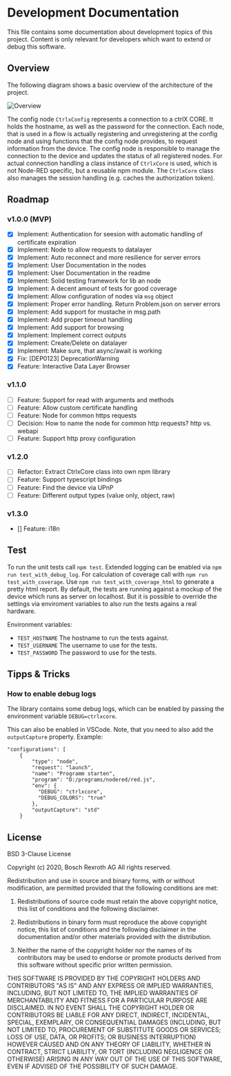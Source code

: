 
# Development Documentation

This file contains some documentation about development topics of this project.
Content is only relevant for developers which want to extend or debug this software.

## Overview

The following diagram shows a basic overview of the architecture of the project.

![Overview](https://www.plantuml.com/plantuml/svg/VLJ1Rfj04Btp5IDERXAYjiSeGd40gPQQMiAMtEiQ9XWPTkZkODUA_EzT5Z3OGJqWPj_CldtpXkL5ir1SbmKi3wWEEHuTlSzb9PGe8Q6o8ecILtmg44pLTyUfHB8N6KB2glWB7uu3a1H2QmWQ82251lam3u2tOfNB39ZsA2roVocQxKYp52K-GArHjL5bU8waqYzjSK7PGiw6nRBcVfKA5eKueOfHfBDAy6ugyOOi6c2oOADoHfjvW0QypGSAnNyBGYomAxXDlIewwY5rTfppu9oa53s5gPUGD0PjFMkb9sgcKd1ESi9L-PvdyFmClvgzSHIQsLYeuGBVlrX-trdUkti5zaPVWRtdBRWbAY35RPrT5NMxpeqkb7K9njaTfTsXSJGFRR295-l8He71kZ2CVaPT-1Qjv-5yFRUBrtYvMKKzwwZRS1ZXdnerN_NzgU6nGIaUygHhhrDOsjTDnxoRwiu091Uo6huoaa51Pexj38tEompTPcQ_8LZ6aMlqDV9ytqfg6_d1NEcLkL6exBwnIlUR2tUUPz-N-m1FpNZ0xqe_UU1-VNoySy7p_F4-o_S42hDSCofpb-Ge7l6DZhOKBTlqKOPG4kVl9p0_1wxrYCJel14oRjHvGPcQlyG_ "Overview")

The config node `CtrlxConfig` represents a connection to a ctrlX CORE. It holds the hostname, as well as the password for the connection.
Each node, that is used in a flow is actually registering and unregistering at the config node and using functions that the config node provides, to request information from the device. The config node is responsible to manage the connection to the device and updates the status of all registered nodes.
For actual connection handling a class instance of `CtrlxCore` is used, which is not Node-RED specific, but a reusable npm module. The `CtrlxCore` class also manages the session handling (e.g. caches the authorization token).

## Roadmap

### v1.0.0 (MVP)

- [x] Implement: Authentication for seesion with automatic handling of certificate expiration
- [x] Implement: Node to allow requests to datalayer
- [x] Implement: Auto reconnect and more resilience for server errors
- [x] Implement: User Documentation in the nodes
- [x] Implement: User Documentation in the readme
- [x] Implement: Solid testing framework for lib an node
- [x] Implement: A decent amount of tests for good coverage
- [x] Implement: Allow configuration of nodes via `msg` object
- [x] Implement: Proper error handling. Return Problem.json on server errors
- [x] Implement: Add support for mustache in msg.path
- [x] Implement: Add proper timeout handling
- [x] Implement: Add support for browsing
- [x] Implement: Implement correct outputs
- [x] Implement: Create/Delete on datalayer
- [x] Implement: Make sure, that async/await is working
- [x] Fix: [DEP0123] DeprecationWarning
- [x] Feature: Interactive Data Layer Browser

### v1.1.0

- [ ] Feature: Support for read with arguments and methods
- [ ] Feature: Allow custom certificate handling
- [ ] Feature: Node for common https requests
- [ ] Decision: How to name the node for common http requests? http vs. webapi
- [ ] Feature: Support http proxy configuration

### v1.2.0

- [ ] Refactor: Extract CtrlxCore class into own npm library
- [ ] Feature: Support typescript bindings
- [ ] Feature: Find the device via UPnP
- [ ] Feature: Different output types (value only, object, raw)

### v1.3.0

- [] Feature: i18n

## Test

To run the unit tests call `npm test`. Extended logging can be enabled via `npm run test_with_debug_log`.
For calculation of coverage call with `npm run test_with_coverage`. Use `npm run test_with_coverage_html` to
generate a pretty html report.
By default, the tests are running against a mockup of the device which runs as server on localhost.
But it is possible to override the settings via enviroment variables to also run the tests agains a real hardware.

Environment variables:

- `TEST_HOSTNAME` The hostname to run the tests against.
- `TEST_USERNAME` The username to use for the tests.
- `TEST_PASSWORD` The password to use for the tests.

## Tipps & Tricks

### How to enable debug logs

The library contains some debug logs, which can be enabled by passing the environment variable `DEBUG=ctrlxcore`.

This can also be enabled in VSCode. Note, that you need to also add the `outputCapture` property. Example:

    "configurations": [
        {
            "type": "node",
            "request": "launch",
            "name": "Programm starten",
            "program": "D:/programs/nodered/red.js",
            "env": {
              "DEBUG": "ctrlxcore",
              "DEBUG_COLORS": "true"
            },
            "outputCapture": "std"
        }

## License

BSD 3-Clause License

Copyright (c) 2020, Bosch Rexroth AG
All rights reserved.

Redistribution and use in source and binary forms, with or without
modification, are permitted provided that the following conditions are met:

1. Redistributions of source code must retain the above copyright notice, this
   list of conditions and the following disclaimer.

2. Redistributions in binary form must reproduce the above copyright notice,
   this list of conditions and the following disclaimer in the documentation
   and/or other materials provided with the distribution.

3. Neither the name of the copyright holder nor the names of its
   contributors may be used to endorse or promote products derived from
   this software without specific prior written permission.

THIS SOFTWARE IS PROVIDED BY THE COPYRIGHT HOLDERS AND CONTRIBUTORS "AS IS"
AND ANY EXPRESS OR IMPLIED WARRANTIES, INCLUDING, BUT NOT LIMITED TO, THE
IMPLIED WARRANTIES OF MERCHANTABILITY AND FITNESS FOR A PARTICULAR PURPOSE ARE
DISCLAIMED. IN NO EVENT SHALL THE COPYRIGHT HOLDER OR CONTRIBUTORS BE LIABLE
FOR ANY DIRECT, INDIRECT, INCIDENTAL, SPECIAL, EXEMPLARY, OR CONSEQUENTIAL
DAMAGES (INCLUDING, BUT NOT LIMITED TO, PROCUREMENT OF SUBSTITUTE GOODS OR
SERVICES; LOSS OF USE, DATA, OR PROFITS; OR BUSINESS INTERRUPTION) HOWEVER
CAUSED AND ON ANY THEORY OF LIABILITY, WHETHER IN CONTRACT, STRICT LIABILITY,
OR TORT (INCLUDING NEGLIGENCE OR OTHERWISE) ARISING IN ANY WAY OUT OF THE USE
OF THIS SOFTWARE, EVEN IF ADVISED OF THE POSSIBILITY OF SUCH DAMAGE.
